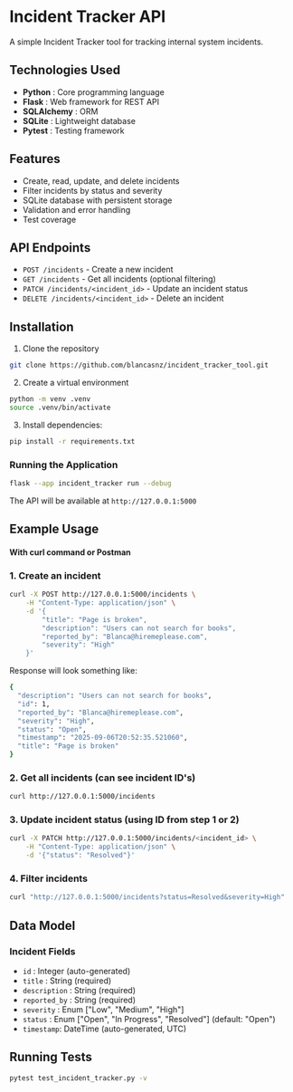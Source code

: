 # Incident Tracker API

A simple Incident Tracker tool for tracking internal system incidents.

## Technologies Used

- **Python** : Core programming language
- **Flask** : Web framework for REST API
- **SQLAlchemy** : ORM
- **SQLite** : Lightweight database
- **Pytest** : Testing framework

## Features

- Create, read, update, and delete incidents
- Filter incidents by status and severity
- SQLite database with persistent storage
- Validation and error handling
- Test coverage

## API Endpoints

- `POST /incidents` - Create a new incident
- `GET /incidents` - Get all incidents (optional filtering)
- `PATCH /incidents/<incident_id>` - Update an incident status
- `DELETE /incidents/<incident_id>` - Delete an incident

## Installation

1. Clone the repository

```bash
git clone https://github.com/blancasnz/incident_tracker_tool.git
```

2. Create a virtual environment

```bash
python -m venv .venv
source .venv/bin/activate
```

3. Install dependencies:

```bash
pip install -r requirements.txt
```

### Running the Application

```bash
flask --app incident_tracker run --debug
```

The API will be available at `http://127.0.0.1:5000`

## Example Usage

#### With curl command or Postman

### 1. Create an incident

```bash
curl -X POST http://127.0.0.1:5000/incidents \
    -H "Content-Type: application/json" \
    -d '{
        "title": "Page is broken",
        "description": "Users can not search for books",
        "reported_by": "Blanca@hiremeplease.com",
        "severity": "High"
    }'
```

Response will look something like:

```bash
{
  "description": "Users can not search for books",
  "id": 1,
  "reported_by": "Blanca@hiremeplease.com",
  "severity": "High",
  "status": "Open",
  "timestamp": "2025-09-06T20:52:35.521060",
  "title": "Page is broken"
}
```

### 2. Get all incidents (can see incident ID's)

```bash
curl http://127.0.0.1:5000/incidents
```

### 3. Update incident status (using ID from step 1 or 2)

```bash
curl -X PATCH http://127.0.0.1:5000/incidents/<incident_id> \
    -H "Content-Type: application/json" \
    -d '{"status": "Resolved"}'
```

### 4. Filter incidents

```bash
curl "http://127.0.0.1:5000/incidents?status=Resolved&severity=High"
```

## Data Model

### Incident Fields

- `id` : Integer (auto-generated)
- `title` : String (required)
- `description` : String (required)
- `reported_by` : String (required)
- `severity` : Enum ["Low", "Medium", "High"]
- `status` : Enum ["Open", "In Progress", "Resolved"] (default: "Open")
- `timestamp`: DateTime (auto-generated, UTC)

## Running Tests

```bash
pytest test_incident_tracker.py -v
```
